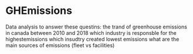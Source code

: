 # GHEmissions

Data analysis to answer these questins:
the trand of greenhouse emissions in canada between 2010 and 2018
which industry is responsble for the highestemissions
which insudtry created lowest emissions
what are the main sources of emissions (fleet vs facilities)
